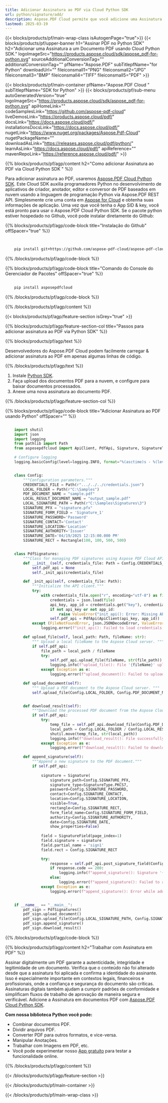 ```yaml
---
title: Adicionar Assinatura ao PDF via Cloud Python SDK
url: python/signature/add/
description: Aspose.PDF Cloud permite que você adicione uma Assinatura a um Documento PDF. Verifique o código-fonte em Python para adicionar uma Assinatura ao arquivo PDF.
lastmod: 2025-03-19
---
```


{{< blocks/products/pf/main-wrap-class isAutogenPage="true">}}
{{< blocks/products/pf/upper-banner h1="Assinar PDF no Python SDK" h2="Adicionar uma Assinatura a um Documento PDF usando Cloud Python SDK." logoImageSrc="https://products.aspose.cloud/sdk/aspose_pdf-for-python.svg" sourceAdditionalConversionTag="" additionalConversionTag="" pfName="Aspose.PDF" subTitlepfName="for Python" downloadUrl="" fileiconsmall1="PNG" fileiconsmall2="JPG" fileiconsmall3="BMP" fileiconsmall4="TIFF" fileiconsmall5="PDF" >}}

{{< blocks/products/pf/main-container pfName="Aspose.PDF Cloud " subTitlepfName="SDK for Python" >}}
{{< blocks/products/pf/sub-menu autoGeneratedVersion="true" logoImageSrc="https://products.aspose.cloud/sdk/aspose_pdf-for-python.svg" apiHomeLink="" codeSamplesLink="https://github.com/aspose-pdf-cloud" liveDemosLink="https://products.aspose.cloud/pdf/" docsLink="https://docs.aspose.cloud/pdf/" installationsDocsLink="https://docs.aspose.cloud/pdf/" nugetLink="https://www.nuget.org/packages/Aspose.Pdf-Cloud" nugetPackageName="" downloadAsLink="https://releases.aspose.cloud/pdf/python/" learnAsLink="https://docs.aspose.cloud/pdf/" apiReference="" mavenRepoLink="https://reference.aspose.cloud/pdf/" >}}

{{% blocks/products/pf/agp/content h2="Como adicionar Assinatura ao PDF via Cloud Python SDK " %}}

Para adicionar assinatura ao PDF, usaremos
[Aspose.PDF Cloud Python SDK](https://products.aspose.cloud/pdf/python/). Este Cloud SDK auxilia programadores Python no desenvolvimento de aplicativos de criador, anotador, editor e conversor de PDF baseados em nuvem usando a linguagem de programação Python via Aspose.PDF REST API. Simplesmente crie uma conta em [Aspose for Cloud](https://dashboard.aspose.cloud/#/apps) e obtenha suas informações de aplicação. Uma vez que você tenha o App SID & key, você está pronto para usar o Aspose.PDF Cloud Python SDK. Se o pacote python estiver hospedado no Github, você pode instalar diretamente do Github:

{{% blocks/products/pf/agp/code-block title="Instalação do Github" offSpacer="true" %}}

```bash

     
    pip install git+https://github.com/aspose-pdf-cloud/aspose-pdf-cloud-python.git


```

{{% /blocks/products/pf/agp/code-block %}}

{{% blocks/products/pf/agp/code-block title="Comando do Console do Gerenciador de Pacotes" offSpacer="true" %}}

```bash
     
    pip install asposepdfcloud

```

{{% /blocks/products/pf/agp/code-block %}}

{{% /blocks/products/pf/agp/content %}}

{{< blocks/products/pf/agp/feature-section isGrey="true" >}}

{{% blocks/products/pf/agp/feature-section-col title="Passos para adicionar assinatura ao PDF via Python SDK" %}}

{{% blocks/products/pf/agp/text %}}

Desenvolvedores do Aspose.PDF Cloud podem facilmente carregar & adicionar assinatura ao PDF em apenas algumas linhas de código.

{{% /blocks/products/pf/agp/text %}}

1. Instale [Python SDK](https://pypi.org/project/asposepdfcloud/).
1. Faça upload dos documentos PDF para a nuvem, e configure para baixar documentos processados.
1. Anexe uma nova assinatura ao documento PDF.

{{% /blocks/products/pf/agp/feature-section-col %}}

{{% blocks/products/pf/agp/code-block title="Adicionar Assinatura ao PDF usando Python" offSpacer="" %}}

```python

    import shutil
    import json
    import logging
    from pathlib import Path
    from asposepdfcloud import ApiClient, PdfApi, Signature, SignatureType, SignatureField, Rectangle

    # Configure logging
    logging.basicConfig(level=logging.INFO, format="%(asctime)s - %(levelname)s - %(message)s")


    class Config:
        """Configuration parameters."""
        CREDENTIALS_FILE = Path(r".../../../credentials.json")
        LOCAL_FOLDER = Path(r"C:\Samples")
        PDF_DOCUMENT_NAME = "sample.pdf"
        LOCAL_RESULT_DOCUMENT_NAME = "output_sample.pdf"
        LOCAL_SIGNATURE_PATH = Path(r"C:\Samples\Signatures\3")
        SIGNATURE_PFX = "signature.pfx"
        SIGNATURE_FORM_FIELD = 'Signature_1'
        SIGNATURE_PASSWORD='Password'
        SIGNATURE_CONTACT='Contact'
        SIGNATURE_LOCATION='Location'
        SIGNATURE_AUTHORITY='Issuer'
        SIGNATURE_DATE='04/19/2025 12:15:00.000 PM'
        SIGNATURE_RECT = Rectangle(100, 100, 500, 500)


    class PdfSignatures:
        """Class for managing PDF signatures using Aspose PDF Cloud API."""
        def __init__(self, credentials_file: Path = Config.CREDENTIALS_FILE):
            self.pdf_api = None
            self._init_api(credentials_file)

        def _init_api(self, credentials_file: Path):
            """Initialize the API client."""
            try:
                with credentials_file.open("r", encoding="utf-8") as file:
                    credentials = json.load(file)
                    api_key, app_id = credentials.get("key"), credentials.get("id")
                    if not api_key or not app_id:
                        raise ValueError("init_api(): Error: Missing API keys in the credentials file.")
                    self.pdf_api = PdfApi(ApiClient(api_key, app_id))
            except (FileNotFoundError, json.JSONDecodeError, ValueError) as e:
                logging.error(f"init_api(): Failed to load credentials: {e}")

        def upload_file(self, local_path: Path, fileName: str):
            """ Upload a local fileName to the Aspose Cloud server. """
            if self.pdf_api:
                file_path = local_path / fileName
                try:
                    self.pdf_api.upload_file(fileName, str(file_path))
                    logging.info(f"upload_file(): File '{fileName}' uploaded successfully.")
                except Exception as e:
                    logging.error(f"upload_document(): Failed to upload file: {e}")

        def upload_document(self):
            """ Upload a PDF document to the Aspose Cloud server. """
            self.upload_file(Config.LOCAL_FOLDER, Config.PDF_DOCUMENT_NAME)


        def download_result(self):
            """Download the processed PDF document from the Aspose Cloud server."""
            if self.pdf_api:
                try:
                    temp_file = self.pdf_api.download_file(Config.PDF_DOCUMENT_NAME)
                    local_path = Config.LOCAL_FOLDER / Config.LOCAL_RESULT_DOCUMENT_NAME
                    shutil.move(temp_file, str(local_path))
                    logging.info(f"download_result(): File successfully downloaded: {local_path}")
                except Exception as e:
                    logging.error(f"download_result(): Failed to download file: {e}")

        def append_signature(self):
            """Append a new signature to the PDF document."""
            if self.pdf_api:
                
                signature = Signature(
                    signature_path=Config.SIGNATURE_PFX,
                    signature_type=SignatureType.PKCS7,
                    password=Config.SIGNATURE_PASSWORD,
                    contact=Config.SIGNATURE_CONTACT,
                    location=Config.SIGNATURE_LOCATION,
                    visible=True,
                    rectangle=Config.SIGNATURE_RECT,
                    form_field_name=Config.SIGNATURE_FORM_FIELD,
                    authority=Config.SIGNATURE_AUTHORITY,
                    date=Config.SIGNATURE_DATE,
                    show_properties=False)
                
                field = SignatureField(page_index=1)
                field.signature = signature
                field.partial_name = 'sign1'
                field.rect = Config.SIGNATURE_RECT

                try:
                    response = self.pdf_api.post_signature_field(Config.PDF_DOCUMENT_NAME, field)
                    if response.code == 200:
                        logging.info(f"append_signature(): Signature '{Config.SIGNATURE_CONTACT}' successfully added to the document.")
                    else:
                        logging.error(f"append_signature(): Failed to add signature to the document. Response code: {response.code}")
                except Exception as e:
                    logging.error(f"append_signature(): Error while adding signature: {e}")


    if __name__ == "__main__":
        pdf_sign = PdfSignatures()
        pdf_sign.upload_document()
        pdf_sign.upload_file(Config.LOCAL_SIGNATURE_PATH, Config.SIGNATURE_PFX)
        pdf_sign.append_signature()
        pdf_sign.download_result()
```

{{% /blocks/products/pf/agp/code-block %}}

{{% blocks/products/pf/agp/content h2="Trabalhar com Assinatura em PDF" %}}

Assinar digitalmente um PDF garante a autenticidade, integridade e legitimidade de um documento. Verifica que o conteúdo não foi alterado desde que a assinatura foi aplicada e confirma a identidade do assinante. Isso é especialmente importante em contextos legais, financeiros e profissionais, onde a confiança e segurança do documento são críticas. Assinaturas digitais também ajudam a cumprir padrões de conformidade e simplificam fluxos de trabalho de aprovação de maneira segura e verificável.
Adicione a Assinatura em documentos PDF com [Aspose.PDF Cloud Python SDK](https://products.aspose.cloud/pdf/python/).

**Com nossa biblioteca Python você pode:**

+ Combinar documentos PDF.
+ Dividir arquivos PDF.
+ Converter PDF para outros formatos, e vice-versa.
+ Manipular Anotações.
+ Trabalhar com Imagens em PDF, etc.
+ Você pode experimentar nosso [App gratuito](https://products.aspose.app/pdf/family) para testar a funcionalidade online.

{{% /blocks/products/pf/agp/content %}}

{{< /blocks/products/pf/agp/feature-section >}}

{{< /blocks/products/pf/main-container >}}

{{< /blocks/products/pf/main-wrap-class >}}

